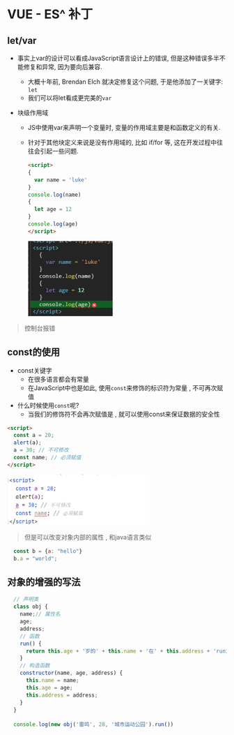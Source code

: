 # VUE - ES^ 补丁

## let/var

- 事实上var的设计可以看成JavaScript语言设计上的错误, 但是这种错误多半不能修复和异常, 因为要向后兼容.
  
  - 大概十年前, Brendan EIch 就决定修复这个问题, 于是他添加了一关键字: `let`
  - 我们可以将let看成更完美的`var`

- 块级作用域
  
  - JS中使用var来声明一个变量时, 变量的作用域主要是和函数定义的有关.
  
  - 针对于其他块定义来说是没有作用域的, 比如 if/for 等, 这在开发过程中往往会引起一些问题.
    
    ```html
    <script>
    {
      var name = 'luke'
    }
    console.log(name)
    {
      let age = 12
    }
    console.log(age)
    </script>
    ```

    ![1589291056920](../ES6/assets/1589291056920.png)

> 控制台报错

## const的使用

- const关键字
  - 在很多语言都会有常量
  - 在JavaScript中也是如此, 使用`const`来修饰的标识符为常量 , 不可再次赋值
- 什么时候使用`const`呢?
  - 当我们的修饰符不会再次赋值是 , 就可以使用const来保证数据的安全性

```html
<script>
  const a = 20;
  alert(a);
  a = 30; // 不可修改
  const name; // 必须赋值
</script>
```

![1589292083421](../ES6/assets/1589292083421.png)

> 但是可以改变对象内部的属性 , 和java语言类似

```js
  const b = {a: "hello"}
  b.a = "world";
```

## 对象的增强的写法

```js
  // 声明类
  class obj {
    name;// 属性名
    age;
    address;
    // 函数
    run() {
      return this.age + '岁的' + this.name + '在' + this.address + 'runing';
    }
    // 构造函数 
    constructor(name, age, address) {
      this.name = name;
      this.age = age;
      this.address = address;
    }
  }

  console.log(new obj('雷鸣', 28, '城市运动公园').run())
```

